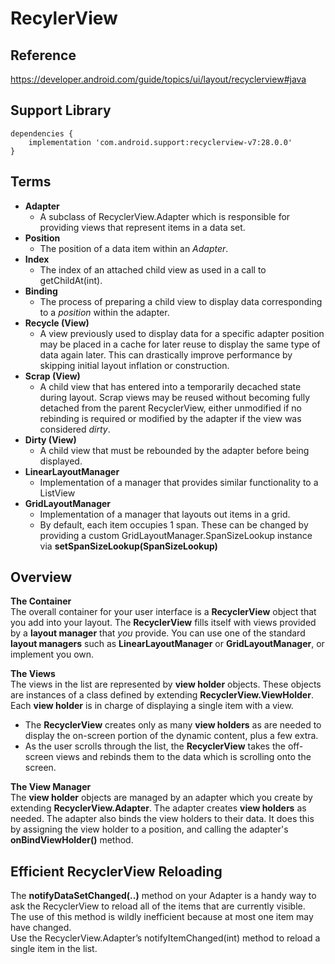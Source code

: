 # RecylerView

## Reference
https://developer.android.com/guide/topics/ui/layout/recyclerview#java

## Support Library
```
dependencies {
    implementation 'com.android.support:recyclerview-v7:28.0.0'
}
```
## Terms
* **Adapter**
  * A subclass of RecyclerView.Adapter which is responsible for providing views that represent items in a data set.
* **Position**
  * The position of a data item within an *Adapter*.
* **Index**
  * The index of an attached child view as used in a call to getChildAt(int).
* **Binding**
  * The process of preparing a child view to display data corresponding to a *position* within the adapter.
* **Recycle (View)**
  * A view previously used to display data for a specific adapter position may be placed in a cache for later reuse to display the same type of data again later. This can drastically improve performance by skipping initial layout inflation or construction.
* **Scrap (View)**
  * A child view that has entered into a temporarily decached state during layout. Scrap views may be reused without becoming fully detached from the parent RecyclerView, either unmodified if no rebinding is required or modified by the adapter if the view was considered *dirty*.
* **Dirty (View)**
  * A child view that must be rebounded by the adapter before being displayed.
* **LinearLayoutManager**
  * Implementation of a manager that provides similar functionality to a ListView
* **GridLayoutManager**
  * Implementation of a manager that layouts out items in a grid.
  * By default, each item occupies 1 span. These can be changed by providing a custom GridLayoutManager.SpanSizeLookup instance via **setSpanSizeLookup(SpanSizeLookup)**

## Overview
**The Container** <br>
The overall container for your user interface is a **RecyclerView** object that you add into your layout. The **RecyclerView** fills itself with views provided by a **layout manager** that *you* provide. You can use one of the standard **layout managers** such as **LinearLayoutManager** or **GridLayoutManager**, or implement you own.

**The Views** <br>
The views in the list are represented by **view holder** objects. These objects are instances of a class defined by extending **RecyclerView.ViewHolder**. Each **view holder** is in charge of displaying a single item with a view.
* The **RecyclerView** creates only as many **view holders** as are needed to display the on-screen portion of the dynamic content, plus a few extra. 
* As the user scrolls through the list, the **RecyclerView** takes the off-screen views and rebinds them to the data which is scrolling onto the screen.

**The View Manager** <br>
The **view holder** objects are managed by an adapter which you create by extending **RecyclerView.Adapter**. The adapter creates **view holders** as needed. The adapter also binds the view holders to their data. It does this by assigning the view holder to a position, and calling the adapter's **onBindViewHolder()** method.

## Efficient RecyclerView Reloading
The **notifyDataSetChanged(..)** method on your Adapter is a handy way to ask the RecyclerView to
reload all of the items that are currently visible.<br>
The use of this method is wildly inefficient because at most one item may have changed. <br>
Use the RecyclerView.Adapter’s notifyItemChanged(int) method to reload a single item in the
list.